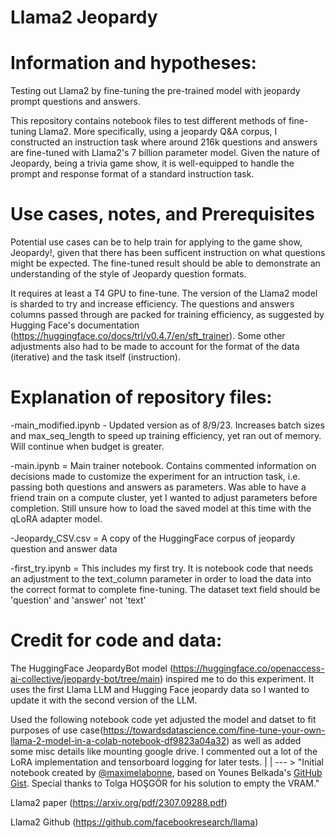 # Llama2 Jeopardy

# Information and hypotheses:

Testing out Llama2 by fine-tuning the pre-trained model with jeopardy prompt questions and answers.

This repository contains notebook files to test different methods of fine-tuning Llama2. More specifically, using a jeopardy Q&A corpus, I constructed an instruction task where around 216k questions and answers are fine-tuned with Llama2's 7 billion parameter model. Given the nature of Jeopardy, being a trivia game show, it is well-equipped to handle the prompt and response format of a standard instruction task. 

# Use cases, notes, and Prerequisites

Potential use cases can be to help train for applying to the game show, Jeopardy!, given that there has been sufficent instruction on what questions might be expected. The fine-tuned result should be able to demonstrate an understanding of the style of Jeopardy question formats.

It requires at least a T4 GPU to fine-tune. The version of the Llama2 model is sharded to try and increase efficiency. The questions and answers columns passed through are packed for training efficiency, as suggested by Hugging Face's documentation (https://huggingface.co/docs/trl/v0.4.7/en/sft_trainer). Some other adjustments also had to be made to account for the format of the data (iterative) and the task itself (instruction). 


# Explanation of repository files:

-main_modified.ipynb - Updated version as of 8/9/23. Increases batch sizes and max_seq_length to speed up training efficiency, yet ran out of memory. Will continue when budget is greater.

-main.ipynb = Main trainer notebook. Contains commented information on decisions made to customize the experiment for an intruction task, i.e. passing both questions and answers as parameters. Was able to have a friend train on a compute cluster, yet I wanted to adjust parameters before completion. Still unsure how to load the saved model at this time with the qLoRA adapter model. 


-Jeopardy_CSV.csv = A copy of the HuggingFace corpus of jeopardy question and answer data


-first_try.ipynb = This includes my first try. It is notebook code that needs an adjustment to the text_column parameter in order to load the data into the correct format to complete fine-tuning. The dataset text field should be 'question' and 'answer' not 'text'



# Credit for code and data:

The HuggingFace JeopardyBot model (https://huggingface.co/openaccess-ai-collective/jeopardy-bot/tree/main) inspired me to do this experiment. It uses the first Llama LLM and Hugging Face jeopardy data so I wanted to update it with the second version of the LLM.


Used the following notebook code yet adjusted the model and datset to fit purposes of use case(https://towardsdatascience.com/fine-tune-your-own-llama-2-model-in-a-colab-notebook-df9823a04a32) as well as added some misc details like mounting google drive. I commented out a lot of the LoRA implementation and tensorboard logging for later tests.
    |
    |
    --- > "Initial notebook created by [@maximelabonne](https://twitter.com/maximelabonne), based on Younes Belkada's [GitHub Gist](https://gist.github.com/younesbelkada/9f7f75c94bdc1981c8ca5cc937d4a4da). Special thanks to Tolga HOŞGÖR for his solution to empty the VRAM."



Llama2 paper (https://arxiv.org/pdf/2307.09288.pdf)

Llama2 Github (https://github.com/facebookresearch/llama)


